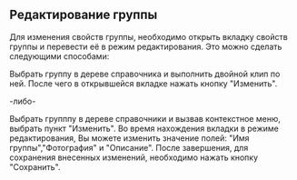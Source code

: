 ## Редактирование группы
Для изменения свойств группы, необходимо открыть вкладку свойств группы и перевести её в режим редактирования. Это можно сделать следующими способами:

Выбрать группу в дереве справочника и выполнить двойной клип по ней. После чего в открывшейся вкладке нажать кнопку "Изменить".

-либо-

Выбрать групппу в дереве справочники и вызвав контекстное меню, выбрать пункт "Изменить".
Во время нахождения вкладки в режиме редактирования, Вы можете изменить значение полей: "Имя группы","Фотография" и "Описание". После завершения, для сохранения внесенных изменений, необходимо нажать кнопку "Сохранить".